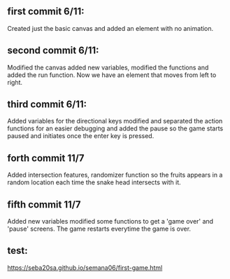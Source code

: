 ## first commit 6/11:
Created just the basic canvas and added an element with no animation.
## second commit 6/11:
Modified the canvas added new variables, modified the functions and added the run function. Now we have an element that moves from left to right.
## third commit 6/11:
Added variables for the directional keys modified and separated the action functions for an easier debugging and added the pause so the game starts paused and initiates once the enter key is pressed.
## forth commit 11/7 
Added intersection features, randomizer function so the fruits appears in a random location each time the snake head intersects with it.
## fifth commit 11/7 
Added new variables modified some functions to get a 'game over' and 'pause' screens. The game restarts everytime the game is over. 

## test:
https://seba20sa.github.io/semana06/first-game.html